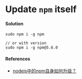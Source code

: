 # Update `npm` itself

#### Solution

    sudo npm i -g npm

    // or with version
    sudo npm i -g npm@5.6.0

#### References
* [nodejs中的npm自身如何升级？](https://segmentfault.com/q/1010000004498553)

